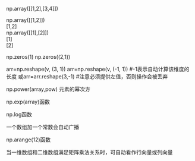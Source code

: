 np.array([[1,2],[3,4]])  

np.array([[1,2]])  
[1,2]  
np.array([[1],[2]])  
[1]  
[2]

np.zeros(1)
np.zeros((2,1))

arr=np.reshape(v, (3, 1))
arr=np.reshape(v, (-1, 1)) #-1表示自动计算该维度的长度
或arr=arr.reshape(3,-1)
#注意必须提供左值，否则操作会被丢弃

np.power(array,pow) 元素的幂次方

np.exp(array)函数

np.log函数

一个数组加一个常数会自动广播

np.arange(12)函数

当一维数组和二维数组满足矩阵乘法关系时，可自动看作行向量或列向量
